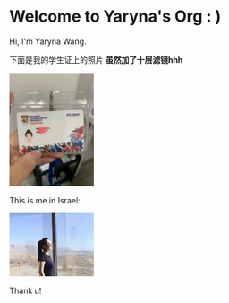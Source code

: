 # Welcome to Yaryna's Org : )

Hi, I'm Yaryna Wang.

下面是我的学生证上的照片 **虽然加了十层滤镜hhh**

<img src="assets/student-card.jpg" alt="student-card" width="30%" />

This is me in Israel:

<img src="assets/Isreal.jpg" alt="Israel" width="30%" />

Thank u!